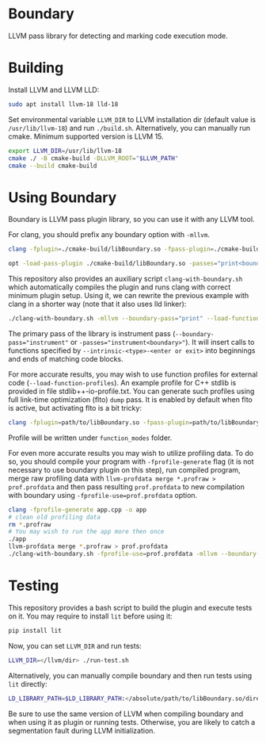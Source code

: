 Boundary
========

LLVM pass library for detecting and marking code execution mode.

Building
========

Install LLVM and LLVM LLD:
```bash
sudo apt install llvm-18 lld-18
```

Set environmental variable `LLVM_DIR` to LLVM installation dir (default value is `/usr/lib/llvm-18`) and run `./build.sh`.
Alternatively, you can manually run cmake. Minimum supported version is LLVM 15. 
```bash
export LLVM_DIR=/usr/lib/llvm-18 
cmake ./ -B cmake-build -DLLVM_ROOT="$LLVM_PATH"
cmake --build cmake-build
```

Using Boundary
==============

Boundary is LLVM pass plugin library, so you can use it with any LLVM tool.

For clang, you should prefix any boundary option with `-mllvm`.

```bash
clang -fplugin=./cmake-build/libBoundary.so -fpass-plugin=./cmake-build/libBoundary.so -mllvm --boundary-pass="print" --load-function-profiles="stdlib++-io-profile.txt" ...
```

```bash
opt -load-pass-plugin ./cmake-build/libBoundary.so -passes="print<boundary>" --load-function-profiles="stdlib++-io-profile.txt" ...
```

This repository also provides an auxiliary script `clang-with-boundary.sh` which automatically compiles the plugin and runs clang with correct minimum plugin setup.
Using it, we can rewrite the previous example with clang in a shorter way (note that it also uses lld linker):
```bash
./clang-with-boundary.sh -mllvm --boundary-pass="print" --load-function-profiles="stdlib++-io-profile.txt" ...
```

The primary pass of the library is instrument pass (`--boundary-pass="instrument"` or `-passes="instrument<boundary>"`).
It will insert calls to functions specified by `--intrinsic-<type>-<enter or exit>` into beginnings and ends of matching code blocks.

For more accurate results, you may wish to use function profiles for external code (`--load-function-profiles`).
An example profile for C++ stdlib is provided in file stdlib++-io-profile.txt.
You can generate such profiles using full link-time optimization (flto) `dump` pass.
It is enabled by default when flto is active, but activating flto is a bit tricky:

```bash
clang -fplugin=path/to/libBoundary.so -fpass-plugin=path/to/libBoundary.so --ld-path=$LLVM_DIR/bin/ld.lld -flto=full -Xlinker --load-pass-plugin=path/to/libBoundary.so ...
```

Profile will be written under `function_modes` folder.

For even more accurate results you may wish to utilize profiling data.
To do so, you should compile your program with `-fprofile-generate` flag (it is not necessary to use boundary plugin on this step),
run compiled program, merge raw profiling data with `llvm-profdata merge *.profraw > prof.profdata` 
and then pass resulting `prof.profdata` to new compilation with boundary using `-fprofile-use=prof.profdata` option.
```bash
clang -fprofile-generate app.cpp -o app
# clean old profiling data
rm *.profraw
# You may wish to run the app more then once
./app
llvm-profdata merge *.profraw > prof.profdata
./clang-with-boundary.sh -fprofile-use=prof.profdata -mllvm --boundary-pass="instrument" ...
```

Testing
=======

This repository provides a bash script to build the plugin and execute tests on it. You may require to install `lit` before using it:
```bash
pip install lit
```
Now, you can set `LLVM_DIR` and run tests:
```bash
LLVM_DIR=</llvm/dir> ./run-test.sh
```

Alternatively, you can manually compile boundary and then run tests using `lit` directly: 

```bash
LD_LIBRARY_PATH=$LD_LIBRARY_PATH:</absolute/path/to/libBoundary.so/directory> lit --path </llvm/dir>/bin/ -v test/
```

Be sure to use the same version of LLVM when compiling boundary and when using it as plugin or running tests.
Otherwise, you are likely to catch a segmentation fault during LLVM initialization.


